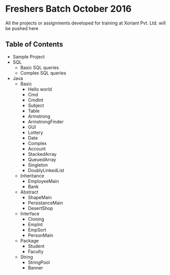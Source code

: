# Freshers Batch October 2016

All the projects or assignments developed for training at Xoriant Pvt. Ltd. will be pushed here

## Table of Contents

- Sample Project
- SQL
  - Basic SQL queries
  - Complex SQL queries
- Java
  - Basic
	- Hello world
	- Cmd
	- CmdInt
	- Subject
	- Table
	- Armstrong
	- ArmstrongFinder
	- GUI
	- Lottery
	- Date
	- Complex
	- Account
	- StackedArray
	- QueuedArray
	- Singleton
	- DoublyLinkedList
  - Inheritance
	- EmployeeMain
	- Bank
  - Abstract
	- ShapeMain
	- PersistanceMain
	- DesertShop
  - Interface
	- Cloning
	- EmpInt
	- EmpSort
	- PersonMain
  - Package
	- Student
	- Faculty
  - String 
	- StringPool
	- Banner